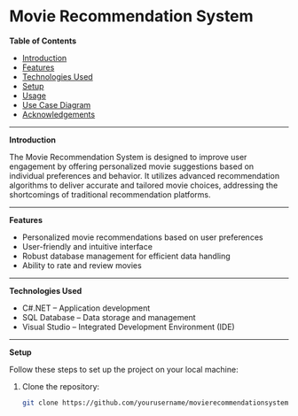 # Movie Recommendation System

**Table of Contents**
- [Introduction](#introduction)  
- [Features](#features)  
- [Technologies Used](#technologies-used)  
- [Setup](#setup)  
- [Usage](#usage)  
- [Use Case Diagram](#use-case-diagram)  
- [Acknowledgements](#acknowledgements)

---

**Introduction**

The Movie Recommendation System is designed to improve user engagement by offering personalized movie suggestions based on individual preferences and behavior. It utilizes advanced recommendation algorithms to deliver accurate and tailored movie choices, addressing the shortcomings of traditional recommendation platforms.

---

**Features**

- Personalized movie recommendations based on user preferences  
- User-friendly and intuitive interface  
- Robust database management for efficient data handling  
- Ability to rate and review movies  

---

**Technologies Used**

- C#.NET – Application development  
- SQL Database – Data storage and management  
- Visual Studio – Integrated Development Environment (IDE)

---

**Setup**

Follow these steps to set up the project on your local machine:

1. Clone the repository:
   ```bash
   git clone https://github.com/yourusername/movierecommendationsystem.git

